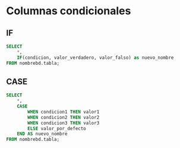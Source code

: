 # Columnas condicionales

## IF

```sql
SELECT
    *,
    IF(condicion, valor_verdadero, valor_falso) as nuevo_nombre
FROM nombrebd.tabla;
```

## CASE

```sql
SELECT
	*,
    CASE
		WHEN condicion1 THEN valor1
        WHEN condicion2 THEN valor2
        WHEN condicion3 THEN valor3
        ELSE valor_por_defecto
    END AS nuevo_nombre
FROM nombrebd.tabla;
```
